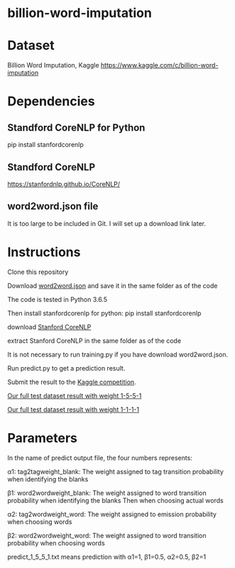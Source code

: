 # billion-word-imputation
# Dataset
Billion Word Imputation, Kaggle
https://www.kaggle.com/c/billion-word-imputation

# Dependencies
## Standford CoreNLP for Python
pip install stanfordcorenlp
## Standford CoreNLP
https://stanfordnlp.github.io/CoreNLP/
## word2word.json file
It is too large to be included in Git. I will set up a download link later.

# Instructions
Clone this repository

Download [word2word.json](https://drive.google.com/file/d/1wS-kjyIA4e-gfT9yeYikS0SiBhLXVPTe/view) and save it in the same folder as of the code

The code is tested in Python 3.6.5

Then install stanfordcorenlp for python: pip install stanfordcorenlp

download [Stanford CoreNLP](http://nlp.stanford.edu/software/stanford-corenlp-full-2018-02-27.zip)

extract Stanford CoreNLP in the same folder as of the code

It is not necessary to run training.py if you have download word2word.json.

Run predict.py to get a prediction result.

Submit the result to the [Kaggle competition](https://www.kaggle.com/c/billion-word-imputation).

[Our full test dataset result with weight 1-5-5-1](https://drive.google.com/open?id=1zOwllPLPUrd-UFNiI78_7M_W3xRgAO9x)

[Our full test dataset result with weight 1-1-1-1](https://drive.google.com/open?id=1n82Ue9NeC5b7eGRWL3JtcXRxKwOWvlaM)

# Parameters
In the name of predict output file, the four numbers represents:

α1: tag2tagweight_blank: The weight assigned to tag transition probability when identifying the blanks

β1: word2wordweight_blank: The weight assigned to word transition probability when identifying the blanks 
Then when choosing actual words

α2: tag2wordweight_word: The weight assigned to emission probability when choosing words 

β2: word2wordweight_word: The weight assigned to word transition probability when choosing words

predict_1_5_5_1.txt means prediction with α1=1, β1=0.5, α2=0.5, β2=1